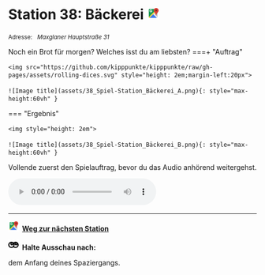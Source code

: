 # Station 38: Bäckerei  <a href="https://www.google.com/maps/dir/?api=1&travelmode=walking&destination=47.7972473,13.0219978"><img src="https://github.com/kipppunkte/kipppunkte/raw/gh-pages/assets/google-maps.svg" width="24" height="24"></a>

<small>Adresse:<em style="margin-left: 10px">Maxglaner Hauptstraße 31</em></small>



Noch ein Brot für morgen? Welches isst du am liebsten?
===+ "Auftrag" 

    <img src="https://github.com/kipppunkte/kipppunkte/raw/gh-pages/assets/rolling-dices.svg" style="height: 2em;margin-left:20px">

    ![Image title](assets/38_Spiel-Station_Bäckerei_A.png){: style="max-height:60vh" }


=== "Ergebnis"

    <img style="height: 2em">

    ![Image title](assets/38_Spiel-Station_Bäckerei_B.png){: style="max-height:60vh" }




Vollende zuerst den Spielauftrag, bevor du das Audio anhörend weitergehst.


<audio controls>
    <source src="https://github.com/kipppunkte/kipppunkte/raw/gh-pages/assets/38_Bäckerei.mp3" type="audio/mpeg">
    Your browser does not support the audio tag.
</audio>





____

<a href="https://www.google.com/maps/dir/?api=1&travelmode=walking&destination=47.7972473,13.0219978"><img src="https://github.com/kipppunkte/kipppunkte/raw/gh-pages/assets/google-maps.svg" style="height: 1.5em;margin-right: 0.5em"></a>**[Weg zur nächsten Station](https://www.google.com/maps/dir/?api=1&travelmode=walking&destination=47.7972473,13.0219978)**



<img src="https://github.com/kipppunkte/kipppunkte/raw/gh-pages/assets/eyes.svg" style="height: 1.5em;background: white;margin-right: 0.5em">**Halte Ausschau nach:**

dem Anfang deines Spaziergangs.